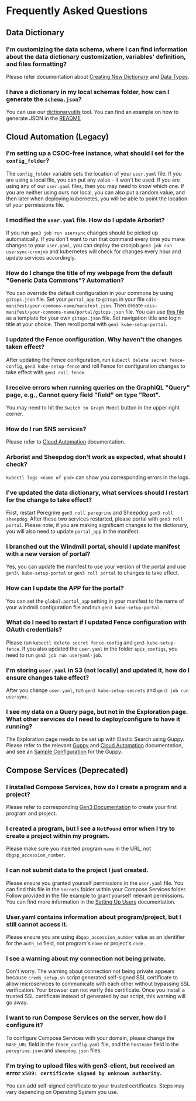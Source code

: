 
# Frequently Asked Questions



## Data Dictionary

### I'm customizing the data schema, where I can find information about the data dictionary customization, variables' definition, and files formatting?

Please refer documentation about [Creating New Dictionary](operator-guide/create-data-dictionary.md) and [Data Types](operator-guide/submit-structured-data.md).


### I have a dictionary in my local schemas folder, how can I generate the `schema.json`?

You can use our [dictionaryutils](https://github.com/uc-cdis/dictionaryutils) tool.  You can find an example on how to generate JSON in the [README](https://github.com/uc-cdis/dictionaryutils#use-dictionaryutils-to-dump-a-dictionary)

## Cloud Automation (**Legacy**)


### I'm setting up a CSOC-free instance, what should I set for the `config_folder`?

The `config_folder` variable sets the location of your `user.yaml` file. If you are using a local file, you can put any value - it won't be used. If you are using any of our `user.yaml` files, then you may need to know which one. If you are neither using ours nor local, you can also put a random value, and then later when deploying kubernetes, you will be able to point the location of your permissions file.


### I modified the `user.yaml` file. How do I update Arborist?

If you run `gen3 job run usersync` changes should be picked up automatically. If you don't want to run that command every time you make changes to your `user.yaml`, you can deploy the cronjob `gen3 job run usersync-cronjob` and kubernetes will check for changes every hour and update services accordingly.


### How do I change the title of my webpage from the default "Generic Data Commons"? Automation?

You can override the default configuration in your commons by using `gitops.json` file. Set your `portal_app` to `gitops` in your file `cdis-manifest/your-commons-name/manifest.json`. Then create `cdis-manifest/your-commons-name/portal/gitops.json` file. You can use [this file](https://github.com/uc-cdis/data-portal/blob/master/data/config/default.json) as a template for your own `gitops.json` file. Set navigation title and login title at your choice. Then reroll portal with `gen3 kube-setup-portal`.


### I updated the Fence configuration. Why haven't the changes taken effect?

After updating the Fence configuration, run `kubectl delete secret fence-config`, `gen3 kube-setup-fence` and roll Fence for configuration changes to take effect with `gen3 roll fence`.


### I receive errors when running queries on the GraphiQL "Query" page, e.g., Cannot query field "field" on type "Root".

You may need to hit the `Switch to Graph Model` button in the upper right corner.


### How do I run SNS services?

Please refer to [Cloud Automation](https://github.com/uc-cdis/cloud-automation/tree/master/tf_files/aws/modules/data-bucket-queue) documentation.


### Arborist and Sheepdog don't work as expected, what should I check?

`kubectl logs <name of pod>` can show you corresponding errors in the logs.


### I've updated the data dictionary, what services should I restart for the change to take effect?

First, restart Peregrine `gen3 roll peregrine` and Sheepdog `gen3 roll sheepdog`.  After these two services restarted, please portal with `gen3 roll portal`.  Please note, if you are making significant changes to the dictionary, you will also need to update `portal_app` in the manifest.


### I branched out the Windmill portal, should I update manifest with a new version of portal?

Yes, you can update the manifest to use your version of the portal and use `gen3\ kube-setup-portal` or `gen3 roll portal` to changes to take effect.


### How can I update the APP for the portal?

You can set the `global.portal_app` setting in your manifest to the name of your windmill configuration file and run `gen3 kube-setup-portal`.


### What do I need to restart if I updated Fence configuration with OAuth credentials?

Please run `kubectl delete secret fence-config` and `gen3 kube-setup-fence`.  If you also updated the `user.yaml` in the folder `apis_configs`, you need to run `gen3 job run useryaml-job`.


### I'm storing `user.yaml` in S3 (not locally) and updated it, how do I ensure changes take effect?

After you change `user.yaml`, run `gen3 kube-setup-secrets` and `gen3 job run usersync`.


### I see my data on a Query page, but not in the Exploration page. What other services do I need to deploy/configure to have it running?

The Exploration page needs to be set up with Elastic Search using Guppy. Please refer to the relevant [Guppy](https://github.com/uc-cdis/guppy/blob/master/README.md) and [Cloud Automation](https://github.com/uc-cdis/cloud-automation/blob/master/kube/services/guppy/README.md) documentation, and see an [Sample Configuration](https://github.com/uc-cdis/data-portal/pull/505) for the Guppy.



## Compose Services (**Deprecated**)


### I installed Compose Services, how do I create a program and a project?

Please refer to corresponding [Gen3 Documentation](https://gen3.org/resources/operator/#6-programs-and-projects) to create your first program and project.


### I created a program, but I see a `NotFound` error when I try to create a project within my program.

Please make sure you inserted program `name` in the URL, not `dbgap_accession_number`.


### I can not submit data to the project I just created.

Please ensure you granted yourself permissions in the `user.yaml` file. You can find this file in the `Secrets` folder within your Compose Services folder. Follow provided in the file example to grant yourself relevant permissions. You can find more information in the [Setting Up Users](https://github.com/uc-cdis/compose-services#setting-up-users) documentation.


### User.yaml contains information about program/project, but I still cannot access it.

Please ensure you are using `dbgap_accession_number` value as an identifier for the `auth_id` field, not program's `name` or project's `code`.


### I see a warning about my connection not being private.

Don't worry. The warning about connection not being private appears because `creds_setup.sh` script generated self-signed SSL certificate to allow microservices to communicate with each other without bypassing SSL verification. Your browser can not verify this certificate. Once you install a trusted SSL certificate instead of generated by our script, this warning will go away.


### I want to run Compose Services on the server, how do I configure it?

To configure Compose Services with your domain, please change the `BASE_URL` field in the `fence_config.yaml` file, and the `hostname` field in the `peregrine.json` and `sheepdog.json` files.


### I'm trying to upload files with gen3-client, but received an error `x509: certificate signed by unknown authority`.

You can add self-signed certificate to your trusted certificates. Steps may vary depending on Operating System you use.
